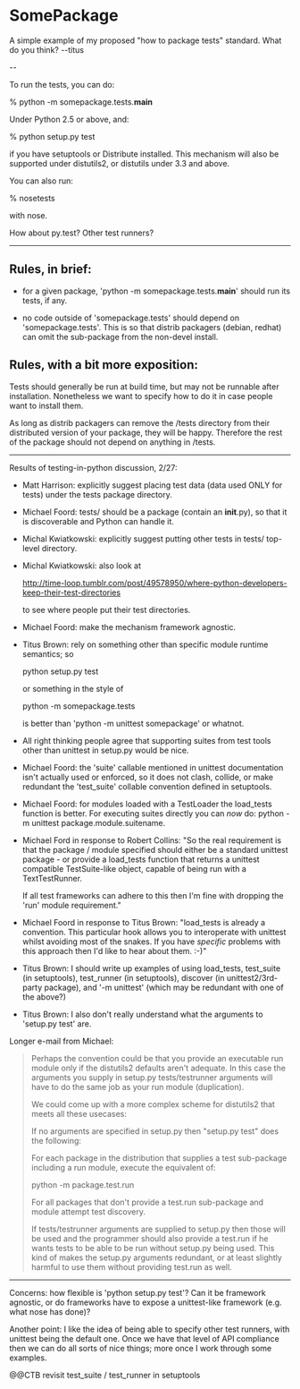 # SomePackage

A simple example of my proposed "how to package tests" standard.  What do
you think? --titus

--

To run the tests, you can do:

  % python -m somepackage.tests.__main__

Under Python 2.5 or above, and:

  % python setup.py test

if you have setuptools or Distribute installed.  This mechanism will also
be supported under distutils2, or distutils under 3.3 and above.

You can also run:

  % nosetests

with nose.

How about py.test?  Other test runners?

---

Rules, in brief:
----------------

 - for a given package, 'python -m somepackage.tests.__main__' should run
   its tests, if any.

 - no code outside of 'somepackage.tests' should depend on
   'somepackage.tests'.  This is so that distrib packagers (debian,
   redhat) can omit the sub-package from the non-devel install.

Rules, with a bit more exposition:
----------------------------------

Tests should generally be run at build time, but may not be runnable
after installation.  Nonetheless we want to specify how to do it in
case people want to install them.

As long as distrib packagers can remove the <package>/tests directory
from their distributed version of your package, they will be happy.
Therefore the rest of the package should not depend on anything in
<package>/tests.

---

Results of testing-in-python discussion, 2/27:

 - Matt Harrison: explicitly suggest placing test data (data used ONLY
   for tests) under the tests package directory.

 - Michael Foord: tests/ should be a package (contain an __init__.py),
   so that it is discoverable and Python can handle it.

 - Michal Kwiatkowski: explicitly suggest putting other tests in
   tests/ top-level directory.

 - Michal Kwiatkowski: also look at

      http://time-loop.tumblr.com/post/49578950/where-python-developers-keep-their-test-directories

   to see where people put their test directories.

 - Michael Foord: make the mechanism framework agnostic.

 - Titus Brown: rely on something other than specific module
   runtime semantics; so

     python setup.py test

   or something in the style of

     python -m somepackage.tests

   is better than 'python -m unittest somepackage' or whatnot.

 - All right thinking people agree that supporting suites from test
   tools other than unittest in setup.py would be nice.

 - Michael Foord: the 'suite' callable mentioned in unittest
   documentation isn't actually used or enforced, so it does not
   clash, collide, or make redundant the 'test_suite' collable
   convention defined in setuptools.

 - Michael Foord: for modules loaded with a TestLoader the load_tests
   function is better. For executing suites directly you can *now* do:
   python -m unittest package.module.suitename.

 - Michael Ford in response to Robert Collins: "So the real
   requirement is that the package / module specified should either be
   a standard unittest package - or provide a load_tests function that
   returns a unittest compatible TestSuite-like object, capable of
   being run with a TextTestRunner.

   If all test frameworks can adhere to this then I'm fine with dropping the
   'run' module requirement."

 - Michael Foord in response to Titus Brown: "load_tests is already a
   convention. This particular hook allows you to interoperate with
   unittest whilst avoiding most of the snakes. If you have *specific*
   problems with this approach then I'd like to hear about them. :-)"

 - Titus Brown: I should write up examples of using load_tests,
   test_suite (in setuptools), test_runner (in setuptools), discover
   (in unittest2/3rd-party package), and '-m unittest' (which may be
   redundant with one of the above?)

 - Titus Brown: I also don't really understand what the arguments to
   'setup.py test' are.

Longer e-mail from Michael:

> Perhaps the convention could be that you provide an executable run module
> only if the distutils2 defaults aren't adequate. In this case the
> arguments you supply in setup.py tests/testrunner arguments will have to
> do the same job as your run module (duplication).
>
> We could come up with a more complex scheme for distutils2 that meets all
> these usecases:
>
> If no arguments are specified in setup.py then "setup.py test" does the
> following:
> 
> For each package in the distribution that supplies a test sub-package
> including a run module, execute the equivalent of:
> 
> python -m package.test.run
> 
> For all packages that don't provide a test.run sub-package and module
> attempt test discovery.       
> 
> If tests/testrunner arguments are supplied to setup.py then those will be
> used and the programmer should also provide a test.run if he wants tests to
> be able to be run without setup.py being used.
> This kind of makes the setup.py arguments redundant, or at least slightly
> harmful to use them without providing test.run as well.

---

Concerns: how flexible is 'python setup.py test'?  Can it be framework
agnostic, or do frameworks have to expose a unittest-like framework
(e.g. what nose has done)?

Another point: I like the idea of being able to specify other test
runners, with unittest being the default one.  Once we have that
level of API compliance then we can do all sorts of nice things;
more once I work through some examples.

@@CTB revisit test_suite / test_runner in setuptools
